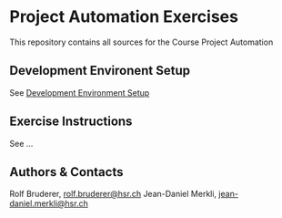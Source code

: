 # Project Automation Exercises

This repository contains all sources for the Course Project Automation

## Development Environent Setup 

See [Development Environment Setup](docs/SETUP.md)

## Exercise Instructions

See ...

## Authors & Contacts

Rolf Bruderer, rolf.bruderer@hsr.ch
Jean-Daniel Merkli, jean-daniel.merkli@hsr.ch

